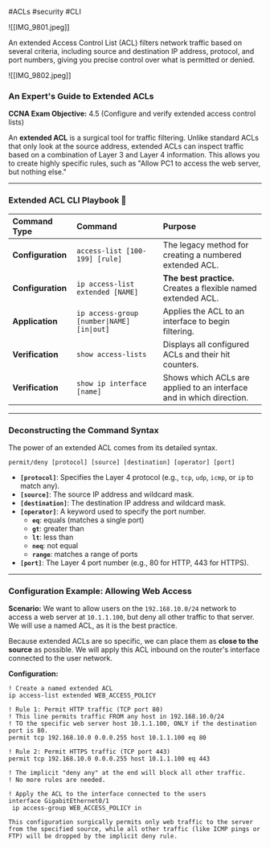 #ACLs #security #CLI 

![[IMG_9801.jpeg]]

An extended Access Control List (ACL) filters network traffic based on several criteria, including source and destination IP address, protocol, and port numbers, giving you precise control over what is permitted or denied.

![[IMG_9802.jpeg]]
### An Expert's Guide to Extended ACLs

**CCNA Exam Objective:** 4.5 (Configure and verify extended access control lists)

An **extended ACL** is a surgical tool for traffic filtering. Unlike standard ACLs that only look at the source address, extended ACLs can inspect traffic based on a combination of Layer 3 and Layer 4 information. This allows you to create highly specific rules, such as "Allow PC1 to access the web server, but nothing else."

***

### Extended ACL CLI Playbook 📖

| Command Type | Command | Purpose |
| :--- | :--- | :--- |
| **Configuration**| `access-list [100-199] [rule]` | The legacy method for creating a numbered extended ACL. |
| **Configuration**| `ip access-list extended [NAME]`| **The best practice.** Creates a flexible named extended ACL. |
| **Application** | `ip access-group [number\|NAME] [in\|out]` | Applies the ACL to an interface to begin filtering. |
| **Verification** | `show access-lists` | Displays all configured ACLs and their hit counters. |
| **Verification** | `show ip interface [name]` | Shows which ACLs are applied to an interface and in which direction. |

---

### Deconstructing the Command Syntax

The power of an extended ACL comes from its detailed syntax.

`permit/deny [protocol] [source] [destination] [operator] [port]`

* **`[protocol]`**: Specifies the Layer 4 protocol (e.g., `tcp`, `udp`, `icmp`, or `ip` to match any).
* **`[source]`**: The source IP address and wildcard mask.
* **`[destination]`**: The destination IP address and wildcard mask.
* **`[operator]`**: A keyword used to specify the port number.
    * **`eq`**: equals (matches a single port)
    * **`gt`**: greater than
    * **`lt`**: less than
    * **`neq`**: not equal
    * **`range`**: matches a range of ports
* **`[port]`**: The Layer 4 port number (e.g., 80 for HTTP, 443 for HTTPS).

---

### Configuration Example: Allowing Web Access

**Scenario:** We want to allow users on the `192.168.10.0/24` network to access a web server at `10.1.1.100`, but deny all other traffic to that server. We will use a named ACL, as it is the best practice.

Because extended ACLs are so specific, we can place them as **close to the source** as possible. We will apply this ACL inbound on the router's interface connected to the user network.

**Configuration:**
```cisco
! Create a named extended ACL
ip access-list extended WEB_ACCESS_POLICY

! Rule 1: Permit HTTP traffic (TCP port 80)
! This line permits traffic FROM any host in 192.168.10.0/24
! TO the specific web server host 10.1.1.100, ONLY if the destination port is 80.
permit tcp 192.168.10.0 0.0.0.255 host 10.1.1.100 eq 80

! Rule 2: Permit HTTPS traffic (TCP port 443)
permit tcp 192.168.10.0 0.0.0.255 host 10.1.1.100 eq 443

! The implicit "deny any" at the end will block all other traffic.
! No more rules are needed.

! Apply the ACL to the interface connected to the users
interface GigabitEthernet0/1
 ip access-group WEB_ACCESS_POLICY in

This configuration surgically permits only web traffic to the server from the specified source, while all other traffic (like ICMP pings or FTP) will be dropped by the implicit deny rule.


